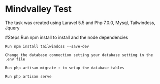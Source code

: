 # Mindvalley Test
The task was created using Laravel 5.5 and Php 7.0.0, Mysql, Tailwindcss, Jquery

#Steps
 	Run npm install to install and the node dependencies
	
	Run npm install tailwindcss --save-dev
	
 	Change the database connection setting your database setting in the .env file
	
 	Run php artisan migrate : to setup the database tables
	
 	Run php artisan serve 
